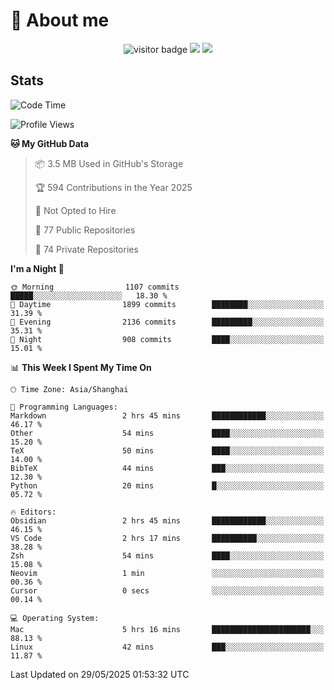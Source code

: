 <!-- ![](https://youpai.roccoshi.top/img/20200804214216.png) -->

# 🧐 About me
 
<p align="center">
<img src="https://visitor-badge.laobi.icu/badge?page_id=Lincest.Lincest&title=hits" alt="visitor badge"/>
<a href="mailto:imroccoshi@gmail.com"><img src="https://img.shields.io/badge/gmail-imroccoshi%40gmail.com-red"></a>
<a href="https://blog.roccoshi.top"><img src="https://img.shields.io/badge/blog-roccoshi-green"></a>
</p>

## Stats

<!--START_SECTION:waka-->
![Code Time](http://img.shields.io/badge/Code%20Time-2%2C523%20hrs%2028%20mins-blue)

![Profile Views](http://img.shields.io/badge/Profile%20Views-0-blue)

**🐱 My GitHub Data** 

> 📦 3.5 MB Used in GitHub's Storage 
 > 
> 🏆 594 Contributions in the Year 2025
 > 
> 🚫 Not Opted to Hire
 > 
> 📜 77 Public Repositories 
 > 
> 🔑 74 Private Repositories 
 > 
**I'm a Night 🦉** 

```text
🌞 Morning                1107 commits        █████░░░░░░░░░░░░░░░░░░░░   18.30 % 
🌆 Daytime                1899 commits        ████████░░░░░░░░░░░░░░░░░   31.39 % 
🌃 Evening                2136 commits        █████████░░░░░░░░░░░░░░░░   35.31 % 
🌙 Night                  908 commits         ████░░░░░░░░░░░░░░░░░░░░░   15.01 % 
```


📊 **This Week I Spent My Time On** 

```text
🕑︎ Time Zone: Asia/Shanghai

💬 Programming Languages: 
Markdown                 2 hrs 45 mins       ████████████░░░░░░░░░░░░░   46.17 % 
Other                    54 mins             ████░░░░░░░░░░░░░░░░░░░░░   15.20 % 
TeX                      50 mins             ████░░░░░░░░░░░░░░░░░░░░░   14.00 % 
BibTeX                   44 mins             ███░░░░░░░░░░░░░░░░░░░░░░   12.30 % 
Python                   20 mins             █░░░░░░░░░░░░░░░░░░░░░░░░   05.72 % 

🔥 Editors: 
Obsidian                 2 hrs 45 mins       ████████████░░░░░░░░░░░░░   46.15 % 
VS Code                  2 hrs 17 mins       ██████████░░░░░░░░░░░░░░░   38.28 % 
Zsh                      54 mins             ████░░░░░░░░░░░░░░░░░░░░░   15.08 % 
Neovim                   1 min               ░░░░░░░░░░░░░░░░░░░░░░░░░   00.36 % 
Cursor                   0 secs              ░░░░░░░░░░░░░░░░░░░░░░░░░   00.14 % 

💻 Operating System: 
Mac                      5 hrs 16 mins       ██████████████████████░░░   88.13 % 
Linux                    42 mins             ███░░░░░░░░░░░░░░░░░░░░░░   11.87 % 
```


 Last Updated on 29/05/2025 01:53:32 UTC
<!--END_SECTION:waka-->


